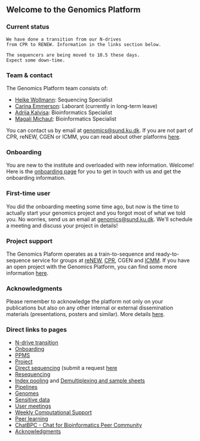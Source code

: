 ## Welcome to the Genomics Platform

### Current status

    
    We have done a transition from our N-drives
    from CPR to RENEW. Information in the links section below.
    
    The sequencers are being moved to 10.5 these days.
    Expect some down-time.

[//]: # (This is a comment)
[//]: # "Comment"
[//]: # "No disruption to report at the moment! :-)"

### Team & contact

The Genomics Platform team consists of:

- [Heike Wollmann](https://renew.ku.dk/people/?id=710763&vis=medarbejder): Sequencing Specialist
- [Carina Emmerson](https://icmm.ku.dk/ansat/curis/?id=404570&vis=medarbejder): Laborant (currently in long-term leave)
- [Adrija Kalvisa](https://renew.ku.dk/people/?id=645384&vis=medarbejder): Bioinformatics Specialist
- [Magali Michaut](https://renew.ku.dk/people/?pure=en/persons/591326): Bioinformatics Specialist

You can contact us by email at  [genomics@sund.ku.dk](mailto:genomics@sund.ku.dk). If you are not part of CPR, reNEW, CGEN or ICMM, you can read about other platforms [here](/platforms/).

### Onboarding

You are new to the institute and overloaded with new information. Welcome! Here is the [onboarding page](/onboarding/) for you to get in touch with us and get the onboarding information.

### First-time user

You did the onboarding meeting some time ago, but now is the time to actually start your genomics project and you forgot most of what we told you. No worries, send us an email at  [genomics@sund.ku.dk](mailto:genomics@sund.ku.dk). We'll schedule a meeting and discuss your project in details!


### Project support

The Genomics Plaform operates as a train-to-sequence and ready-to-sequence service for groups at [reNEW](https://renew.ku.dk), [CPR](https://www.cpr.ku.dk/research/facilities/genomics/), CGEN and [ICMM](https://icmm.ku.dk). If you have an open project with the Genomics Platform, you can find some more information [here](/project/).

### Acknowledgments

Please remember to acknowledge the platform not only on your publications but also on any other internal or external dissemination materials (presentations, posters and similar). More details [here](/acknowledgments/).

### Direct links to pages

- [N-drive transition](/news20250812drives/)
- [Onboarding](/onboarding/)
- [PPMS](/ppms/)
- [Project](/project/)
- [Direct sequencing](/directsequencing/) (submit a request [here](https://smart-forms.saasjet.com/e/COZtF5vWtp_)
- [Resequencing](/resequencing/)
- [Index pooling](/indexpooling/) and [Demultiplexing and sample sheets](/demux/)
- [Pipelines](/pipeline_overview/)
- [Genomes](/refgenie)
- [Sensitive data](/sequencing_sensitive_data_2/)
- [User meetings](/user_meetings/)
- [Weekly Computational Support](/dropin/)
- [Peer learning](/peer_learning/)
- [ChatBPC - Chat for Bioinformatics Peer Community](/ChatBPC/)
- [Acknowledgments](/acknowledgments/)
